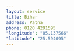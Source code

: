```yaml
---
layout: service
title: Bihar
address: Patna
phone: 0120 4291595
"longitude": "85.137566"
"latitude": "25.594095"
---
```

